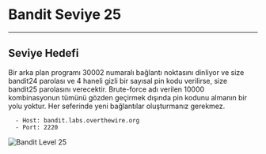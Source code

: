 
# Bandit Seviye 25

---

## Seviye Hedefi

Bir arka plan programı 30002 numaralı bağlantı noktasını dinliyor ve size bandit24 parolası ve 4 haneli gizli bir sayısal pin kodu verilirse, size bandit25 parolasını verecektir. Brute-force adı verilen 10000 kombinasyonun tümünü gözden geçirmek dışında pin kodunu almanın bir yolu yoktur.
Her seferinde yeni bağlantılar oluşturmanız gerekmez.

``` {.sh}
  - Host: bandit.labs.overthewire.org
  - Port: 2220
```

![Bandit Level 25](https://cdn.bulutbilisimciler.com/public/images/bandit/Bandit25.png)
